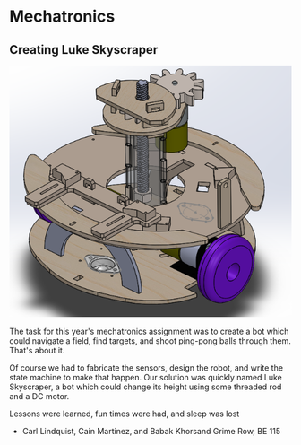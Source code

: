 # Mechatronics
## Creating Luke Skyscraper

![Luke in CAD](./luke-skyscraper/doc/bottom-platform-CAD.PNG)

The task for this year's mechatronics assignment was to 
create a bot which could navigate a field, find targets, and
shoot ping-pong balls through them. That's about it.

Of course we had to fabricate the sensors, design the robot,
and write the state machine to make that happen. Our solution 
was quickly named Luke Skyscraper, a bot which could change its
height using some threaded rod and a DC motor.

Lessons were learned, fun times were had, and sleep was lost

- Carl Lindquist, Cain Martinez, and Babak Khorsand
	Grime Row, BE 115
 
